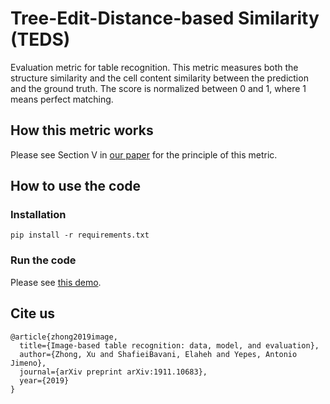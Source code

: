 # Tree-Edit-Distance-based Similarity (TEDS)

Evaluation metric for table recognition. This metric measures both the structure similarity and the cell content similarity between the prediction and the ground truth. The score is normalized between 0 and 1, where 1 means perfect matching.

## How this metric works

Please see Section V in [our paper](https://arxiv.org/abs/1911.10683) for the principle of this metric.

## How to use the code

### Installation

`pip install -r requirements.txt`

### Run the code

Please see [this demo](demo.ipynb).

## Cite us

```
@article{zhong2019image,
  title={Image-based table recognition: data, model, and evaluation},
  author={Zhong, Xu and ShafieiBavani, Elaheh and Yepes, Antonio Jimeno},
  journal={arXiv preprint arXiv:1911.10683},
  year={2019}
}
```
